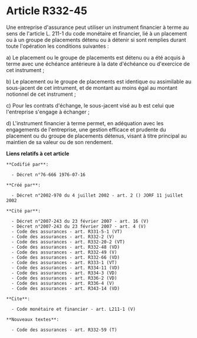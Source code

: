 # Article R332-45

Une entreprise d'assurance peut utiliser un instrument financier à terme au sens de l'article L. 211-1 du code monétaire et
financier, lié à un placement ou à un groupe de placements détenu ou à détenir si sont remplies durant toute l'opération les
conditions suivantes : 

a) Le placement ou le groupe de placements est détenu ou a été acquis à terme avec une échéance antérieure à la date
d'échéance ou d'exercice de cet instrument ; 

b) Le placement ou le groupe de placements est identique ou assimilable au sous-jacent de cet intrument, et de montant au
moins égal au montant notionnel de cet instrument ; 

c) Pour les contrats d'échange, le sous-jacent visé au b est celui que l'entreprise s'engage à échanger ; 

d) L'instrument financier à terme permet, en adéquation avec les engagements de l'entreprise, une gestion efficace et
prudente du placement ou du groupe de placements détenus, visant à titre principal au maintien de sa valeur ou de son
rendement.

**Liens relatifs à cet article**

	**Codifié par**:

	  - Décret n°76-666 1976-07-16

	**Créé par**:

	  - Décret n°2002-970 du 4 juillet 2002 - art. 2 () JORF 11 juillet 2002

	**Cité par**:

	  - Décret n°2007-243 du 23 février 2007 - art. 16 (V)
	  - Décret n°2007-243 du 23 février 2007 - art. 4 (V)
	  - Code des assurances - art. R331-5-1 (VT)
	  - Code des assurances - art. R332-2 (V)
	  - Code des assurances - art. R332-20-2 (VT)
	  - Code des assurances - art. R332-48 (VD)
	  - Code des assurances - art. R332-49 (V)
	  - Code des assurances - art. R332-66 (VD)
	  - Code des assurances - art. R333-1 (VT)
	  - Code des assurances - art. R334-11 (VD)
	  - Code des assurances - art. R334-3 (VD)
	  - Code des assurances - art. R336-2 (VD)
	  - Code des assurances - art. R336-4 (V)
	  - Code des assurances - art. R343-14 (VD)

	**Cite**:

	  - Code monétaire et financier - art. L211-1 (V)

	**Nouveaux textes**:

	  - Code des assurances - art. R332-59 (T)

